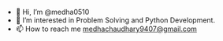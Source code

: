 - 👋 Hi, I’m @medha0510
- 👀 I’m interested in Problem Solving and Python Development.
- 📫 How to reach me medhachaudhary9407@gmail.com
